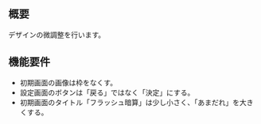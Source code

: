 ## 概要
デザインの微調整を行います。

## 機能要件
- 初期画面の画像は枠をなくす。
- 設定画面のボタンは「戻る」ではなく「決定」にする。
- 初期画面のタイトル「フラッシュ暗算」は少し小さく、「あまだれ」を大きくする。